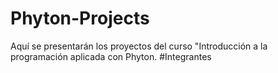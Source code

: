 # Phyton-Projects
Aquí se presentarán los proyectos del curso "Introducción a la programación aplicada con Phyton.
#Integrantes

